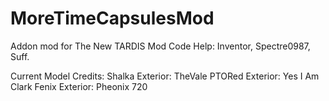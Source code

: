 # MoreTimeCapsulesMod
Addon mod for The New TARDIS Mod
Code Help: Inventor, Spectre0987, Suff.

Current Model Credits:
Shalka Exterior: TheVale
PTORed Exterior: Yes I Am Clark
Fenix Exterior: Pheonix 720

